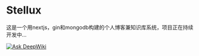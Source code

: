# Stellux

这是一个用nextjs，gin和mongodb构建的个人博客兼知识库系统，项目正在持续开发中...

[![Ask DeepWiki](https://deepwiki.com/badge.svg)](https://deepwiki.com/codepzj/stellux)
